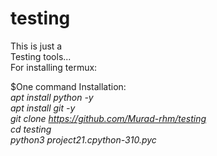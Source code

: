 # testing

This is just a <br>
Testing tools...<br>
For installing termux:

 $One command Installation:<i> <br> 
apt install python -y <br>
apt install git -y <br>
 git clone https://github.com/Murad-rhm/testing <br> 
cd testing <br> 
python3 project21.cpython-310.pyc

<br> <i>
